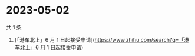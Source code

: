 # 2023-05-02

共 1 条

<!-- BEGIN ZHIHUSEARCH -->
<!-- 最后更新时间 Tue May 02 2023 04:18:31 GMT+0800 (China Standard Time) -->
1. [「港车北上」6 月 1 日起接受申请](https://www.zhihu.com/search?q=「港车北上」6 月 1 日起接受申请)
<!-- END ZHIHUSEARCH -->
